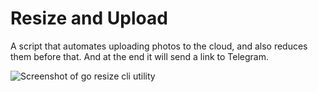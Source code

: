 # Resize and Upload

A script that automates uploading photos to the cloud, and also reduces them before that. And at the end it will send a link to Telegram.

![Screenshot of go resize cli utility](https://i.ibb.co/nC6BpQ3/Screenshot-2020-07-31-at-21-03-40.png)
